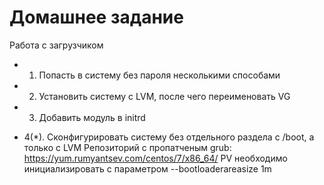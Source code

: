 # Домашнее задание

Работа с загрузчиком
* 1. Попасть в систему без пароля несколькими способами
* 2. Установить систему с LVM, после чего переименовать VG
* 3. Добавить модуль в initrd

* 4(*). Сконфигурировать систему без отдельного раздела с /boot, а только с LVM
Репозиторий с пропатченым grub: https://yum.rumyantsev.com/centos/7/x86_64/
PV необходимо инициализировать с параметром --bootloaderareasize 1m 
